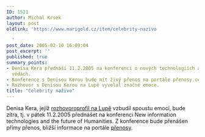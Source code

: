 ```yaml
---
ID: 1521
author: Michal Krsek
layout: post
oldlink: 'https://www.marigold.cz/item/celebrity-nazivo

  '
post_date: 2005-02-10 16:09:04
post_excerpt: ''
published: true
summary_points:
- Denisa Kera přednáší 11.2.2005 na konferenci o nových technologiích a humanitních
  vědách.
- Konference s Denisou Kerou bude mít živý přenos na portále přenosy.cesnet.cz.
- Rozhovor s Denisou Kerou na Lupě vyvolal značné emoce.
title: "Celebrity naživo"
---
```


<p><!--startfragment -->Denisa Kera, jejíž <a href="http://www.lupa.cz/clanek.php3?show=3920"  target="_blank">rozhovoroprofil na Lupě</a>
vzbudil spoustu emocí, bude zítra, tj. v pátek 11.2.2005 přednášet na
konferenci New information technologies and the future of Humanities. Z
konference bude přenášen přímy přenos, bližší informace na portále <a href="http://prenosy.cesnet.cz/">přenosy</a>.
</p>